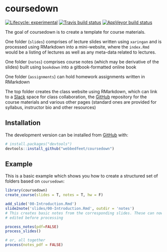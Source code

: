 
<!-- README.md is generated from README.Rmd. Please edit that file -->

# coursedown

<!-- badges: start -->

[![Lifecycle:
experimental](https://img.shields.io/badge/lifecycle-experimental-orange.svg)](https://www.tidyverse.org/lifecycle/#experimental)
[![Travis build
status](https://travis-ci.org/webbedfeet/coursedown.svg?branch=master)](https://travis-ci.org/webbedfeet/coursedown)
[![AppVeyor build
status](https://ci.appveyor.com/api/projects/status/github/webbedfeet/coursedown?branch=master&svg=true)](https://ci.appveyor.com/project/webbedfeet/coursedown)
<!-- badges: end -->

The goal of coursedown is to create a template for course materials.

One folder (`slides`) comprises of lecture slides written using
`xaringan` and is processed using RMarkdown into a mini-website, where
the `index.Rmd` would be a listing of lectures as well as any meta-data
related to lectures.

One folder (`notes`) comprises course notes (which may be derivative of
the slides) built using `bookdown` into a gitbook-formatted online book

One folder (`assignments`) can hold homework assignments written in
RMarkdown

The top folder creates the class website using RMarkdown, which can link
to a [Slack](http://www.slack.com) space for class collaboration, the
[GitHub](http://www.github.com) repository for the course materials and
various other pages (standard ones are provided for syllabus, instructor
bio and other resources)

## Installation

The development version can be installed from
[GitHub](https://github.com/) with:

``` r
# install.packages("devtools")
devtools::install_github("webbedfeet/coursedown")
```

## Example

This is a basic example which shows you how to create a structured set
of folders based on `coursedown`:

``` r
library(coursedown)
create_course(slides = T, notes = T, hw = F)

add_slide('00-Introduction.Rmd')
slide2note('slides/00-Introduction.Rmd', outdir = 'notes')
# This creates basic notes from the corresponding slides. These can now be
# edited before processing

process_notes(pdf=FALSE)
process_slides()

# or, all together
process(notes_pdf = FALSE)
```
